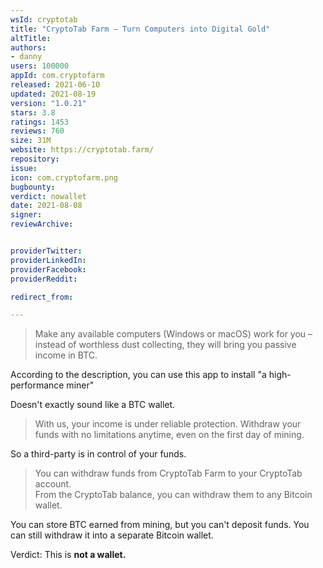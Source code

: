 ```yaml
---
wsId: cryptotab
title: "CryptoTab Farm — Turn Computers into Digital Gold"
altTitle: 
authors:
- danny
users: 100000
appId: com.cryptofarm
released: 2021-06-10
updated: 2021-08-19
version: "1.0.21"
stars: 3.8
ratings: 1453
reviews: 760
size: 31M
website: https://cryptotab.farm/
repository: 
issue: 
icon: com.cryptofarm.png
bugbounty: 
verdict: nowallet
date: 2021-08-08
signer: 
reviewArchive:


providerTwitter: 
providerLinkedIn: 
providerFacebook: 
providerReddit: 

redirect_from:

---
```

> Make any available computers (Windows or macOS) work for you – instead of worthless dust collecting, they will bring you passive income in BTC.

According to the description, you can use this app to install "a high-performance miner"

Doesn't exactly sound like a BTC wallet.  

> With us, your income is under reliable protection. Withdraw your funds with no limitations anytime, even on the first day of mining.

So a third-party is in control of your funds. 

> You can withdraw funds from CryptoTab Farm to your CryptoTab account.<br>
  From the CryptoTab balance, you can withdraw them to any Bitcoin wallet.

You can store BTC earned from mining, but you can't deposit funds. You can still withdraw it into a separate Bitcoin wallet.

Verdict: This is **not a wallet.**